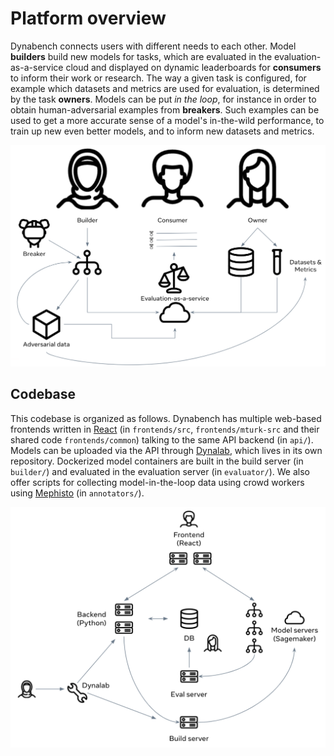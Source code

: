 # Platform overview

Dynabench connects users with different needs to each other. Model **builders** build new models for tasks, which are evaluated in the evaluation-as-a-service cloud and displayed on dynamic leaderboards for **consumers** to inform their work or research. The way a given task is configured, for example which datasets and metrics are used for evaluation, is determined by the task **owners**. Models can be put _in the loop_, for instance in order to obtain human-adversarial examples from **breakers**. Such examples can be used to get a more accurate sense of a model's in-the-wild performance, to train up new even better models, and to inform new datasets and metrics.

![Dynabench overview](db-overview-fig1.png)

## Codebase

This codebase is organized as follows. Dynabench has multiple web-based frontends written in [React](https://reactjs.org/) (in `frontends/src`, `frontends/mturk-src` and their shared code `frontends/common`) talking to the same API backend (in `api/`). Models can be uploaded via the API through [Dynalab](https://github.com/facebookresearch/dynalab), which lives in its own repository. Dockerized model containers are built in the build server (in `builder/`) and evaluated in the evaluation server (in `evaluator/`). We also offer scripts for collecting model-in-the-loop data using crowd workers using [Mephisto](https://github.com/facebookresearch/Mephisto) (in `annotators/`).

![Dynabench codebase](db-overview-fig2.png)
